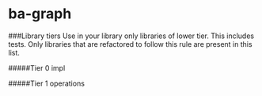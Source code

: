 # ba-graph

###Library tiers
Use in your library only libraries of lower tier. This includes tests. 
Only libraries that are refactored to follow this rule are present in this list.

#####Tier 0
impl

#####Tier 1
operations


